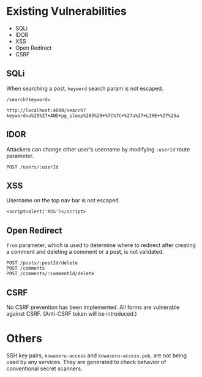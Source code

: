# Existing Vulnerabilities

- SQLi
- IDOR
- XSS
- Open Redirect
- CSRF

## SQLi

When searching a post, `keyword` search param is not escaped.

```
/search?keyword=
```

```
http://localhost:4000/search?keyword=a%25%27+AND+pg_sleep%285%29+%7C%7C+%27a%27+LIKE+%27%25a
```

## IDOR

Attackers can change other user's username by modifying `:userId` route parameter.

```
POST /users/:userId
```

## XSS

Username on the top nav bar is not escaped.

```
<script>alert('XSS')</script>
```

## Open Redirect

`from` parameter, which is used to determine where to redirect after creating a comment and deleting a comment or a post, is not validated.

```
POST /posts/:postId/delete
POST /comments
POST /comments/:commentId/delete
```

## CSRF

No CSRF prevention has been implemented. All forms are vulnerable against CSRF. (Anti-CSRF token will be introduced.)

# Others

SSH key pairs, `kowaseru-access` and `kowaseru-access.pub`, are not being used by any services. They are generated to check behavior of conventional secret scanners.
